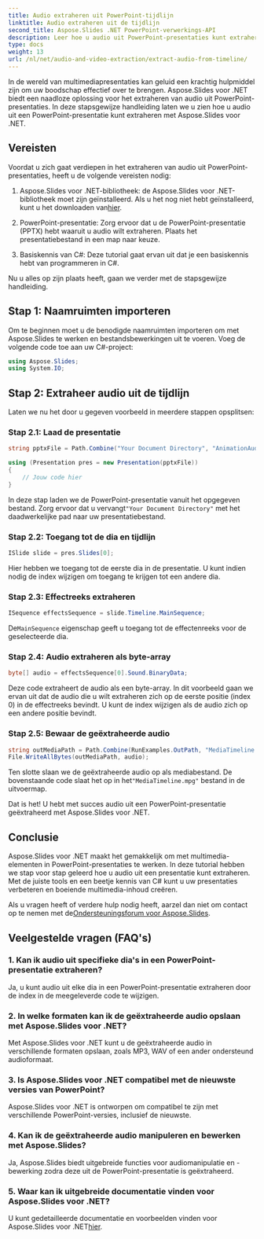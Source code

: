 ```yaml
---
title: Audio extraheren uit PowerPoint-tijdlijn
linktitle: Audio extraheren uit de tijdlijn
second_title: Aspose.Slides .NET PowerPoint-verwerkings-API
description: Leer hoe u audio uit PowerPoint-presentaties kunt extraheren met Aspose.Slides voor .NET. Verbeter uw multimedia-inhoud met gemak.
type: docs
weight: 13
url: /nl/net/audio-and-video-extraction/extract-audio-from-timeline/
---
```


In de wereld van multimediapresentaties kan geluid een krachtig hulpmiddel zijn om uw boodschap effectief over te brengen. Aspose.Slides voor .NET biedt een naadloze oplossing voor het extraheren van audio uit PowerPoint-presentaties. In deze stapsgewijze handleiding laten we u zien hoe u audio uit een PowerPoint-presentatie kunt extraheren met Aspose.Slides voor .NET.

## Vereisten

Voordat u zich gaat verdiepen in het extraheren van audio uit PowerPoint-presentaties, heeft u de volgende vereisten nodig:

1.  Aspose.Slides voor .NET-bibliotheek: de Aspose.Slides voor .NET-bibliotheek moet zijn geïnstalleerd. Als u het nog niet hebt geïnstalleerd, kunt u het downloaden van[hier](https://releases.aspose.com/slides/net/).

2. PowerPoint-presentatie: Zorg ervoor dat u de PowerPoint-presentatie (PPTX) hebt waaruit u audio wilt extraheren. Plaats het presentatiebestand in een map naar keuze.

3. Basiskennis van C#: Deze tutorial gaat ervan uit dat je een basiskennis hebt van programmeren in C#.

Nu u alles op zijn plaats heeft, gaan we verder met de stapsgewijze handleiding.

## Stap 1: Naamruimten importeren

Om te beginnen moet u de benodigde naamruimten importeren om met Aspose.Slides te werken en bestandsbewerkingen uit te voeren. Voeg de volgende code toe aan uw C#-project:

```csharp
using Aspose.Slides;
using System.IO;
```

## Stap 2: Extraheer audio uit de tijdlijn

Laten we nu het door u gegeven voorbeeld in meerdere stappen opsplitsen:

### Stap 2.1: Laad de presentatie

```csharp
string pptxFile = Path.Combine("Your Document Directory", "AnimationAudio.pptx");

using (Presentation pres = new Presentation(pptxFile))
{
    // Jouw code hier
}
```

In deze stap laden we de PowerPoint-presentatie vanuit het opgegeven bestand. Zorg ervoor dat u vervangt`"Your Document Directory"` met het daadwerkelijke pad naar uw presentatiebestand.

### Stap 2.2: Toegang tot de dia en tijdlijn

```csharp
ISlide slide = pres.Slides[0];
```

Hier hebben we toegang tot de eerste dia in de presentatie. U kunt indien nodig de index wijzigen om toegang te krijgen tot een andere dia.

### Stap 2.3: Effectreeks extraheren

```csharp
ISequence effectsSequence = slide.Timeline.MainSequence;
```

 De`MainSequence` eigenschap geeft u toegang tot de effectenreeks voor de geselecteerde dia.

### Stap 2.4: Audio extraheren als byte-array

```csharp
byte[] audio = effectsSequence[0].Sound.BinaryData;
```

Deze code extraheert de audio als een byte-array. In dit voorbeeld gaan we ervan uit dat de audio die u wilt extraheren zich op de eerste positie (index 0) in de effectreeks bevindt. U kunt de index wijzigen als de audio zich op een andere positie bevindt.

### Stap 2.5: Bewaar de geëxtraheerde audio

```csharp
string outMediaPath = Path.Combine(RunExamples.OutPath, "MediaTimeline.mpg");
File.WriteAllBytes(outMediaPath, audio);
```

 Ten slotte slaan we de geëxtraheerde audio op als mediabestand. De bovenstaande code slaat het op in het`"MediaTimeline.mpg"` bestand in de uitvoermap.

Dat is het! U hebt met succes audio uit een PowerPoint-presentatie geëxtraheerd met Aspose.Slides voor .NET.

## Conclusie

Aspose.Slides voor .NET maakt het gemakkelijk om met multimedia-elementen in PowerPoint-presentaties te werken. In deze tutorial hebben we stap voor stap geleerd hoe u audio uit een presentatie kunt extraheren. Met de juiste tools en een beetje kennis van C# kunt u uw presentaties verbeteren en boeiende multimedia-inhoud creëren.

 Als u vragen heeft of verdere hulp nodig heeft, aarzel dan niet om contact op te nemen met de[Ondersteuningsforum voor Aspose.Slides](https://forum.aspose.com/).

## Veelgestelde vragen (FAQ's)

### 1. Kan ik audio uit specifieke dia's in een PowerPoint-presentatie extraheren?

Ja, u kunt audio uit elke dia in een PowerPoint-presentatie extraheren door de index in de meegeleverde code te wijzigen.

### 2. In welke formaten kan ik de geëxtraheerde audio opslaan met Aspose.Slides voor .NET?

Met Aspose.Slides voor .NET kunt u de geëxtraheerde audio in verschillende formaten opslaan, zoals MP3, WAV of een ander ondersteund audioformaat.

### 3. Is Aspose.Slides voor .NET compatibel met de nieuwste versies van PowerPoint?

Aspose.Slides voor .NET is ontworpen om compatibel te zijn met verschillende PowerPoint-versies, inclusief de nieuwste.

### 4. Kan ik de geëxtraheerde audio manipuleren en bewerken met Aspose.Slides?

Ja, Aspose.Slides biedt uitgebreide functies voor audiomanipulatie en -bewerking zodra deze uit de PowerPoint-presentatie is geëxtraheerd.

### 5. Waar kan ik uitgebreide documentatie vinden voor Aspose.Slides voor .NET?

 U kunt gedetailleerde documentatie en voorbeelden vinden voor Aspose.Slides voor .NET[hier](https://reference.aspose.com/slides/net/).